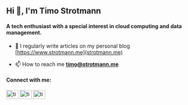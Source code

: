 <h2>Hi 👋, I'm Timo Strotmann</h2>
<h4>A tech enthusiast with a special interest in cloud computing and data management.</h4>


- 📝 I regularly write articles on my personal blog [https://www.strotmann.me](strotmann.me)

- 📫 How to reach me **timo@strotmann.me**

<h4 align="left">Connect with me:</h4>
<p align="left">
<a href="https://twitter.com/timostrotmann" target="blank"><img align="center" src="https://raw.githubusercontent.com/rahuldkjain/github-profile-readme-generator/master/src/images/icons/Social/twitter.svg" alt="timostrotmann" height="24" width="32" /></a>
<a href="https://linkedin.com/in/timo-str" target="blank"><img align="center" src="https://raw.githubusercontent.com/rahuldkjain/github-profile-readme-generator/master/src/images/icons/Social/linked-in-alt.svg" alt="timo-str" height="24" width="32" /></a>
<a href="https://instagram.com/timostrotmann" target="blank"><img align="center" src="https://raw.githubusercontent.com/rahuldkjain/github-profile-readme-generator/master/src/images/icons/Social/instagram.svg" alt="timostrotmann" height="24" width="32" /></a>
</p>
